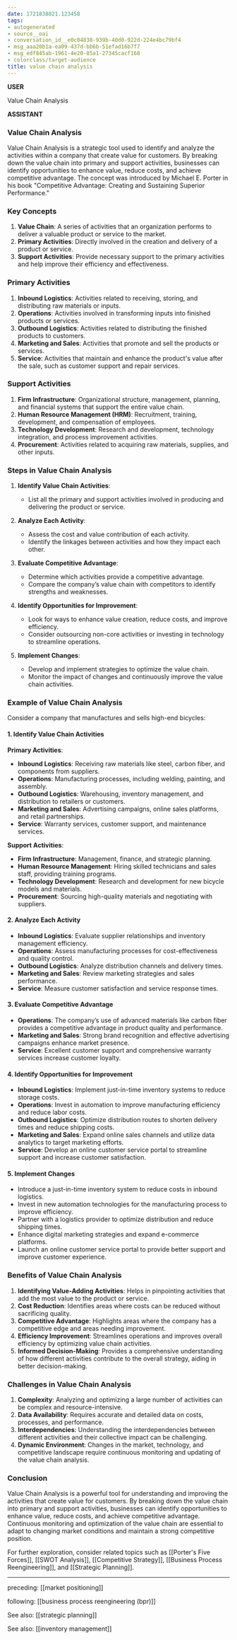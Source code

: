 ```yaml
---
date: 1721838821.123458
tags:
- autogenerated
- source__oai
- conversation_id__e0c04838-939b-40d0-922d-224e4bc79bf4
- msg_aaa20b1a-ea09-437d-bb6b-51efad16b7f7
- msg_edf845ab-1961-4e20-85a1-27345cacf168
- colorclass/target-audience
title: value chain analysis
---
```


**USER**

Value Chain Analysis


**ASSISTANT**

### Value Chain Analysis

Value Chain Analysis is a strategic tool used to identify and analyze the activities within a company that create value for customers. By breaking down the value chain into primary and support activities, businesses can identify opportunities to enhance value, reduce costs, and achieve competitive advantage. The concept was introduced by Michael E. Porter in his book "Competitive Advantage: Creating and Sustaining Superior Performance."

### Key Concepts

1. **Value Chain**: A series of activities that an organization performs to deliver a valuable product or service to the market.
2. **Primary Activities**: Directly involved in the creation and delivery of a product or service.
3. **Support Activities**: Provide necessary support to the primary activities and help improve their efficiency and effectiveness.

### Primary Activities

1. **Inbound Logistics**: Activities related to receiving, storing, and distributing raw materials or inputs.
2. **Operations**: Activities involved in transforming inputs into finished products or services.
3. **Outbound Logistics**: Activities related to distributing the finished products to customers.
4. **Marketing and Sales**: Activities that promote and sell the products or services.
5. **Service**: Activities that maintain and enhance the product's value after the sale, such as customer support and repair services.

### Support Activities

1. **Firm Infrastructure**: Organizational structure, management, planning, and financial systems that support the entire value chain.
2. **Human Resource Management (HRM)**: Recruitment, training, development, and compensation of employees.
3. **Technology Development**: Research and development, technology integration, and process improvement activities.
4. **Procurement**: Activities related to acquiring raw materials, supplies, and other inputs.

### Steps in Value Chain Analysis

1. **Identify Value Chain Activities**:
   - List all the primary and support activities involved in producing and delivering the product or service.

2. **Analyze Each Activity**:
   - Assess the cost and value contribution of each activity.
   - Identify the linkages between activities and how they impact each other.

3. **Evaluate Competitive Advantage**:
   - Determine which activities provide a competitive advantage.
   - Compare the company’s value chain with competitors to identify strengths and weaknesses.

4. **Identify Opportunities for Improvement**:
   - Look for ways to enhance value creation, reduce costs, and improve efficiency.
   - Consider outsourcing non-core activities or investing in technology to streamline operations.

5. **Implement Changes**:
   - Develop and implement strategies to optimize the value chain.
   - Monitor the impact of changes and continuously improve the value chain activities.

### Example of Value Chain Analysis

Consider a company that manufactures and sells high-end bicycles:

#### 1. Identify Value Chain Activities

**Primary Activities**:
- **Inbound Logistics**: Receiving raw materials like steel, carbon fiber, and components from suppliers.
- **Operations**: Manufacturing processes, including welding, painting, and assembly.
- **Outbound Logistics**: Warehousing, inventory management, and distribution to retailers or customers.
- **Marketing and Sales**: Advertising campaigns, online sales platforms, and retail partnerships.
- **Service**: Warranty services, customer support, and maintenance services.

**Support Activities**:
- **Firm Infrastructure**: Management, finance, and strategic planning.
- **Human Resource Management**: Hiring skilled technicians and sales staff, providing training programs.
- **Technology Development**: Research and development for new bicycle models and materials.
- **Procurement**: Sourcing high-quality materials and negotiating with suppliers.

#### 2. Analyze Each Activity

- **Inbound Logistics**: Evaluate supplier relationships and inventory management efficiency.
- **Operations**: Assess manufacturing processes for cost-effectiveness and quality control.
- **Outbound Logistics**: Analyze distribution channels and delivery times.
- **Marketing and Sales**: Review marketing strategies and sales performance.
- **Service**: Measure customer satisfaction and service response times.

#### 3. Evaluate Competitive Advantage

- **Operations**: The company’s use of advanced materials like carbon fiber provides a competitive advantage in product quality and performance.
- **Marketing and Sales**: Strong brand recognition and effective advertising campaigns enhance market presence.
- **Service**: Excellent customer support and comprehensive warranty services increase customer loyalty.

#### 4. Identify Opportunities for Improvement

- **Inbound Logistics**: Implement just-in-time inventory systems to reduce storage costs.
- **Operations**: Invest in automation to improve manufacturing efficiency and reduce labor costs.
- **Outbound Logistics**: Optimize distribution routes to shorten delivery times and reduce shipping costs.
- **Marketing and Sales**: Expand online sales channels and utilize data analytics to target marketing efforts.
- **Service**: Develop an online customer service portal to streamline support and increase customer satisfaction.

#### 5. Implement Changes

- Introduce a just-in-time inventory system to reduce costs in inbound logistics.
- Invest in new automation technologies for the manufacturing process to improve efficiency.
- Partner with a logistics provider to optimize distribution and reduce shipping times.
- Enhance digital marketing strategies and expand e-commerce platforms.
- Launch an online customer service portal to provide better support and improve customer experience.

### Benefits of Value Chain Analysis

1. **Identifying Value-Adding Activities**: Helps in pinpointing activities that add the most value to the product or service.
2. **Cost Reduction**: Identifies areas where costs can be reduced without sacrificing quality.
3. **Competitive Advantage**: Highlights areas where the company has a competitive edge and areas needing improvement.
4. **Efficiency Improvement**: Streamlines operations and improves overall efficiency by optimizing value chain activities.
5. **Informed Decision-Making**: Provides a comprehensive understanding of how different activities contribute to the overall strategy, aiding in better decision-making.

### Challenges in Value Chain Analysis

1. **Complexity**: Analyzing and optimizing a large number of activities can be complex and resource-intensive.
2. **Data Availability**: Requires accurate and detailed data on costs, processes, and performance.
3. **Interdependencies**: Understanding the interdependencies between different activities and their collective impact can be challenging.
4. **Dynamic Environment**: Changes in the market, technology, and competitive landscape require continuous monitoring and updating of the value chain analysis.

### Conclusion

Value Chain Analysis is a powerful tool for understanding and improving the activities that create value for customers. By breaking down the value chain into primary and support activities, businesses can identify opportunities to enhance value, reduce costs, and achieve competitive advantage. Continuous monitoring and optimization of the value chain are essential to adapt to changing market conditions and maintain a strong competitive position.

For further exploration, consider related topics such as [[Porter's Five Forces]], [[SWOT Analysis]], [[Competitive Strategy]], [[Business Process Reengineering]], and [[Strategic Planning]].


---

preceding: [[market positioning]]  


following: [[business process reengineering (bpr)]]

See also: [[strategic planning]]


See also: [[inventory management]]